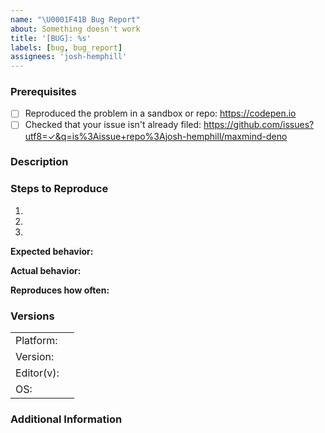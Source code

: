 ```yaml
---
name: "\U0001F41B Bug Report"
about: Something doesn't work
title: '[BUG]: %s'
labels: [bug, bug_report]
assignees: 'josh-hemphill'
---
```


<!--

Have you read maxmind-deno's Code of Conduct? By filing an Issue, you are expected to comply with it, including treating everyone with respect: https://github.com/josh-hemphill/maxmind-deno/.github/CODE_OF_CONDUCT.md

-->

### Prerequisites

  * [ ] Reproduced the problem in a sandbox or repo: <https://codepen.io>
  * [ ] Checked that your issue isn't already filed: <https://github.com/issues?utf8=✓&q=is%3Aissue+repo%3Ajosh-hemphill/maxmind-deno>

### Description

<!-- Description of the issue -->

### Steps to Reproduce

1. <!-- First Step -->
2. <!-- Second Step -->
3. <!-- and so on… -->

**Expected behavior:**

<!-- What you expect to happen -->

**Actual behavior:**

<!-- What actually happens -->

**Reproduces how often:**

<!-- What percentage of the time does it reproduce? -->

### Versions

|||
| --------- | --- |
| Platform: |     |
| Version:  |     |
| Editor(v):|     |
| OS:       |     |

### Additional Information

<!-- Any additional information, configuration or data that might be necessary to reproduce the issue. -->
